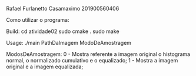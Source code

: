 
Rafael Furlanetto Casamaximo
201900560406

Como utilizar o programa:

Build:
cd atividade02
sudo cmake .
sudo make

Usage:
./main PathDaImagem ModoDeAmostragem

ModosDeAmostragem:
0 - Mostra referente a imagem original o histograma normal, o normalizado cumulativo e o equalizado;
1 - Mostra a imagem original e a imagem equalizada;

